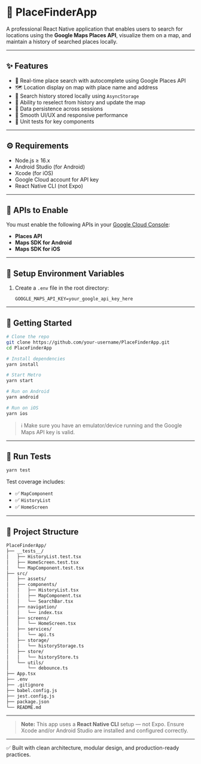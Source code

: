 # 📍 PlaceFinderApp

A professional React Native application that enables users to search for locations using the **Google Maps Places API**, visualize them on a map, and maintain a history of searched places locally.

---

## ✨ Features

- 🔎 Real-time place search with autocomplete using Google Places API  
- 🗺️ Location display on map with place name and address  
- 📜 Search history stored locally using `AsyncStorage`  
- 🔁 Ability to reselect from history and update the map  
- 💾 Data persistence across sessions  
- 📱 Smooth UI/UX and responsive performance  
- 🧪 Unit tests for key components  

---

## ⚙️ Requirements

- Node.js ≥ 16.x  
- Android Studio (for Android)  
- Xcode (for iOS)  
- Google Cloud account for API key  
- React Native CLI (not Expo)  

---

## 🧪 APIs to Enable

You must enable the following APIs in your [Google Cloud Console](https://console.cloud.google.com):

- **Places API**  
- **Maps SDK for Android**  
- **Maps SDK for iOS**  

---

## 🔐 Setup Environment Variables

1. Create a `.env` file in the root directory:
   ```env
   GOOGLE_MAPS_API_KEY=your_google_api_key_here
   ```
   
---

## 🚀 Getting Started

```bash
# Clone the repo
git clone https://github.com/your-username/PlaceFinderApp.git
cd PlaceFinderApp

# Install dependencies
yarn install

# Start Metro
yarn start

# Run on Android
yarn android

# Run on iOS
yarn ios
```

> ℹ️ Make sure you have an emulator/device running and the Google Maps API key is valid.

---

## 🧪 Run Tests

```bash
yarn test
```

Test coverage includes:

- ✅ `MapComponent`
- ✅ `HistoryList`
- ✅ `HomeScreen`

---

## 📁 Project Structure

```bash
PlaceFinderApp/
├── __tests__/
│   ├── HistoryList.test.tsx
│   ├── HomeScreen.test.tsx
│   └── MapComponent.test.tsx
├── src/
│   ├── assets/
│   ├── components/
│   │   ├── HistoryList.tsx
│   │   ├── MapComponent.tsx
│   │   └── SearchBar.tsx
│   ├── navigation/
│   │   └── index.tsx
│   ├── screens/
│   │   └── HomeScreen.tsx
│   ├── services/
│   │   └── api.ts
│   ├── storage/
│   │   └── historyStorage.ts
│   ├── store/
│   │   └── historyStore.ts
│   └── utils/
│       └── debounce.ts
├── App.tsx
├── .env
├── .gitignore
├── babel.config.js
├── jest.config.js
├── package.json
└── README.md
```

---

> **Note:** This app uses a **React Native CLI** setup — not Expo. Ensure Xcode and/or Android Studio are installed and configured correctly.

---

✅ Built with clean architecture, modular design, and production-ready practices.